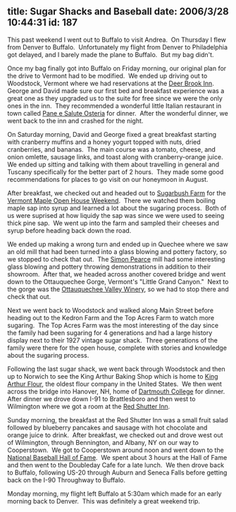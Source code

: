 title: Sugar Shacks and Baseball
date: 2006/3/28 10:44:31
id: 187
---
This past weekend I went out to Buffalo to visit Andrea.  On Thursday I flew from Denver to Buffalo.  Unfortunately my flight from Denver to Philadelphia got delayed, and I barely made the plane to Buffalo.  But my bag didn't.

Once my bag finally got into Buffalo on Friday morning, our original plan for the drive to Vermont had to be modified.  We ended up driving out to Woodstock, Vermont where we had reservations at the [Deer Brook Inn](http://www.deerbrookinn.com/).  George and David made sure our first bed and breakfast experience was a great one as they upgraded us to the suite for free since we were the only ones in the inn.  They recommended a wonderful little Italian restaurant in town called [Pane e Salute Osteria](http://www.osteriapaneesalute.com/) for dinner.  After the wonderful dinner, we went back to the inn and crashed for the night.

On Saturday morning, David and George fixed a great breakfast starting with cranberry muffins and a honey yogurt topped with nuts, dried cranberries, and bananas.  The main course was a tomato, cheese, and onion omlette, sausage links, and toast along with cranberry-orange juice.  We ended up sitting and talking with them about travelling in general and Tuscany specifically for the better part of 2 hours.  They made some good recommendations for places to go visit on our honeymoon in August.

After breakfast, we checked out and headed out to [Sugarbush Farm](http://www.sugarbushfarm.com/) for the [Vermont Maple Open House Weekend](http://www.vermontmaple.org/).  There we watched them boiling maple sap into syrup and learned a lot about the sugaring process.  Both of us were suprised at how liquidy the sap was since we were used to seeing thick pine sap.  We went up into the farm and sampled their cheeses and syrup before heading back down the road. 

We ended up making a wrong turn and ended up in Quechee where we saw an old mill that had been turned into a glass blowing and pottery factory, so we stopped to check that out.  The [Simon Pearce](http://www.simonpearce.com/) mill had some interesting glass blowing and pottery throwing demonstrations in addition to their showroom.  After that, we headed across another covered bridge and went down to the Ottauquechee Gorge, Vermont's "Little Grand Canyon."  Next to the gorge was the [Ottauquechee Valley Winery](http://www.northriverwinery.com/quechee-winery.html), so we had to stop there and check that out. 

Next we went back to Woodstock and walked along Main Street before heading out to the Kedron Farm and the Top Acres Farm to watch more sugaring.  The Top Acres Farm was the most interesting of the day since the family had been sugaring for 4 generations and had a large history display next to their 1927 vintage sugar shack.  Three generations of the family were there for the open house, complete with stories and knowledge about the sugaring process.

Following the last sugar shack, we went back through Woodstock and then up to Norwich to see the King Arthur Baking Shop which is home to [King Arthur Flour](http://www.kingarthurflour.com/), the oldest flour company in the United States.  We then went across the bridge into Hanover, NH, home of [Dartmouth College](http://www.dartmouth.edu/) for dinner.  After dinner we drove down I-91 to Brattlesboro and then west to Wilmington where we got a room at the [Red Shutter Inn](http://www.redshutterinn.com/).

Sunday morning, the breakfast at the Red Shutter Inn was a small fruit salad followed by blueberry pancakes and sausage with hot chocolate and orange juice to drink.  After breakfast, we checked out and drove west out of Wilmington, through Bennington, and Albany, NY on our way to Cooperstown.  We got to Cooperstown around noon and went down to the [National Baseball Hall of Fame](http://baseballhalloffame.org/).  We spent about 3 hours at the Hall of Fame and then went to the Doubleday Cafe for a late lunch.  We then drove back to Buffalo, following US-20 through Auburn and Seneca Falls before getting back on the I-90 Throughway to Buffalo.

Monday morning, my flight left Buffalo at 5:30am which made for an early morning back to Denver.  This was definitely a great weekend trip.